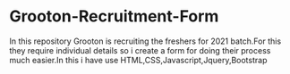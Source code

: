 # Grooton-Recruitment-Form
In this repository Grooton is recruiting the freshers for 2021 batch.For this they require individual details so i create a form for doing their process much easier.In this i have use HTML,CSS,Javascript,Jquery,Bootstrap
